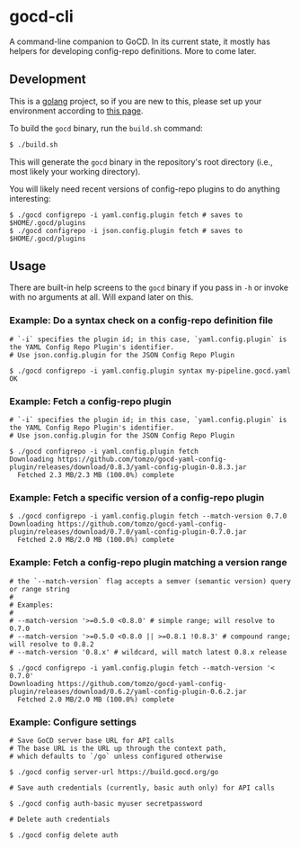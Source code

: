# gocd-cli

A command-line companion to GoCD. In its current state, it mostly has helpers for developing config-repo definitions. More to come later.

## Development

This is a [golang](https://golang.org/) project, so if you are new to this, please set up your environment according to [this page](https://golang.org/doc/code.html#Workspaces).

To build the `gocd` binary, run the `build.sh` command:

```bash
$ ./build.sh
```

This will generate the `gocd` binary in the repository's root directory (i.e., most likely your working directory).

You will likely need recent versions of config-repo plugins to do anything interesting:

```
$ ./gocd configrepo -i yaml.config.plugin fetch # saves to $HOME/.gocd/plugins
$ ./gocd configrepo -i json.config.plugin fetch # saves to $HOME/.gocd/plugins
```

## Usage

There are built-in help screens to the `gocd` binary if you pass in `-h` or invoke with no arguments at all. Will expand later on this.

### Example: Do a syntax check on a config-repo definition file

```
# `-i` specifies the plugin id; in this case, `yaml.config.plugin` is the YAML Config Repo Plugin's identifier.
# Use json.config.plugin for the JSON Config Repo Plugin

$ ./gocd configrepo -i yaml.config.plugin syntax my-pipeline.gocd.yaml
OK
```

### Example: Fetch a config-repo plugin

```
# `-i` specifies the plugin id; in this case, `yaml.config.plugin` is the YAML Config Repo Plugin's identifier.
# Use json.config.plugin for the JSON Config Repo Plugin

$ ./gocd configrepo -i yaml.config.plugin fetch
Downloading https://github.com/tomzo/gocd-yaml-config-plugin/releases/download/0.8.3/yaml-config-plugin-0.8.3.jar
  Fetched 2.3 MB/2.3 MB (100.0%) complete
```

### Example: Fetch a specific version of a config-repo plugin

```
$ ./gocd configrepo -i yaml.config.plugin fetch --match-version 0.7.0
Downloading https://github.com/tomzo/gocd-yaml-config-plugin/releases/download/0.7.0/yaml-config-plugin-0.7.0.jar
  Fetched 2.0 MB/2.0 MB (100.0%) complete
```

### Example: Fetch a config-repo plugin matching a version range

```
# the `--match-version` flag accepts a semver (semantic version) query or range string
#
# Examples:
#
# --match-version '>=0.5.0 <0.8.0' # simple range; will resolve to 0.7.0
# --match-version '>=0.5.0 <0.8.0 || >=0.8.1 !0.8.3' # compound range; will resolve to 0.8.2
# --match-version '0.8.x' # wildcard, will match latest 0.8.x release

$ ./gocd configrepo -i yaml.config.plugin fetch --match-version '< 0.7.0'
Downloading https://github.com/tomzo/gocd-yaml-config-plugin/releases/download/0.6.2/yaml-config-plugin-0.6.2.jar
  Fetched 2.0 MB/2.0 MB (100.0%) complete
```

### Example: Configure settings

```
# Save GoCD server base URL for API calls
# The base URL is the URL up through the context path,
# which defaults to `/go` unless configured otherwise

$ ./gocd config server-url https://build.gocd.org/go
```

```
# Save auth credentials (currently, basic auth only) for API calls

$ ./gocd config auth-basic myuser secretpassword
```

```
# Delete auth credentials

$ ./gocd config delete auth
```
